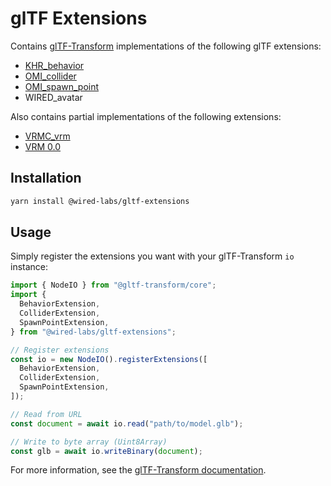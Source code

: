 # glTF Extensions

Contains [glTF-Transform](https://github.com/donmccurdy/glTF-Transform) implementations of the following glTF extensions:

- [KHR_behavior](https://github.com/ux3d/glTF/tree/extensions/KHR_behavior/extensions/2.0/Khronos/KHR_behavior)
- [OMI_collider](https://github.com/omigroup/gltf-extensions/tree/main/extensions/2.0/OMI_collider)
- [OMI_spawn_point](https://github.com/omigroup/gltf-extensions/tree/main/extensions/2.0/OMI_spawn_point)
- WIRED_avatar

Also contains partial implementations of the following extensions:

- [VRMC_vrm](https://github.com/vrm-c/vrm-specification/tree/master/specification/VRMC_vrm-1.0)
- [VRM 0.0](https://github.com/vrm-c/vrm-specification/tree/master/specification/0.0)

## Installation

```bash
yarn install @wired-labs/gltf-extensions
```

## Usage

Simply register the extensions you want with your glTF-Transform `io` instance:

```typescript
import { NodeIO } from "@gltf-transform/core";
import {
  BehaviorExtension,
  ColliderExtension,
  SpawnPointExtension,
} from "@wired-labs/gltf-extensions";

// Register extensions
const io = new NodeIO().registerExtensions([
  BehaviorExtension,
  ColliderExtension,
  SpawnPointExtension,
]);

// Read from URL
const document = await io.read("path/to/model.glb");

// Write to byte array (Uint8Array)
const glb = await io.writeBinary(document);
```

For more information, see the [glTF-Transform documentation](https://gltf-transform.donmccurdy.com/).
